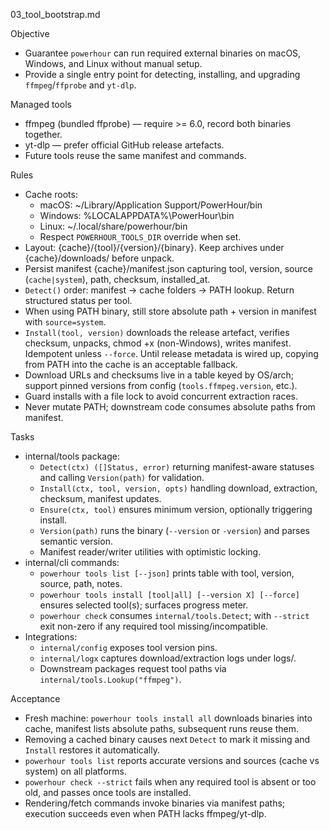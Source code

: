 03_tool_bootstrap.md

Objective
- Guarantee `powerhour` can run required external binaries on macOS, Windows, and Linux without manual setup.
- Provide a single entry point for detecting, installing, and upgrading `ffmpeg`/`ffprobe` and `yt-dlp`.

Managed tools
- ffmpeg (bundled ffprobe) — require >= 6.0, record both binaries together.
- yt-dlp — prefer official GitHub release artefacts.
- Future tools reuse the same manifest and commands.

Rules
- Cache roots:
  - macOS: ~/Library/Application Support/PowerHour/bin
  - Windows: %LOCALAPPDATA%\PowerHour\bin
  - Linux: ~/.local/share/powerhour/bin
  - Respect `POWERHOUR_TOOLS_DIR` override when set.
- Layout: {cache}/{tool}/{version}/{binary}. Keep archives under {cache}/downloads/ before unpack.
- Persist manifest {cache}/manifest.json capturing tool, version, source (`cache|system`), path, checksum, installed_at.
- `Detect()` order: manifest → cache folders → PATH lookup. Return structured status per tool.
- When using PATH binary, still store absolute path + version in manifest with `source=system`.
- `Install(tool, version)` downloads the release artefact, verifies checksum, unpacks, chmod +x (non-Windows), writes manifest. Idempotent unless `--force`. Until release metadata is wired up, copying from PATH into the cache is an acceptable fallback.
- Download URLs and checksums live in a table keyed by OS/arch; support pinned versions from config (`tools.ffmpeg.version`, etc.).
- Guard installs with a file lock to avoid concurrent extraction races.
- Never mutate PATH; downstream code consumes absolute paths from manifest.

Tasks
- internal/tools package:
  - `Detect(ctx) ([]Status, error)` returning manifest-aware statuses and calling `Version(path)` for validation.
  - `Install(ctx, tool, version, opts)` handling download, extraction, checksum, manifest updates.
  - `Ensure(ctx, tool)` ensures minimum version, optionally triggering install.
  - `Version(path)` runs the binary (`--version` or `-version`) and parses semantic version.
  - Manifest reader/writer utilities with optimistic locking.
- internal/cli commands:
  - `powerhour tools list [--json]` prints table with tool, version, source, path, notes.
  - `powerhour tools install [tool|all] [--version X] [--force]` ensures selected tool(s); surfaces progress meter.
  - `powerhour check` consumes `internal/tools.Detect`; with `--strict` exit non-zero if any required tool missing/incompatible.
- Integrations:
  - `internal/config` exposes tool version pins.
  - `internal/logx` captures download/extraction logs under logs/.
  - Downstream packages request tool paths via `internal/tools.Lookup("ffmpeg")`.

Acceptance
- Fresh machine: `powerhour tools install all` downloads binaries into cache, manifest lists absolute paths, subsequent runs reuse them.
- Removing a cached binary causes next `Detect` to mark it missing and `Install` restores it automatically.
- `powerhour tools list` reports accurate versions and sources (cache vs system) on all platforms.
- `powerhour check --strict` fails when any required tool is absent or too old, and passes once tools are installed.
- Rendering/fetch commands invoke binaries via manifest paths; execution succeeds even when PATH lacks ffmpeg/yt-dlp.

